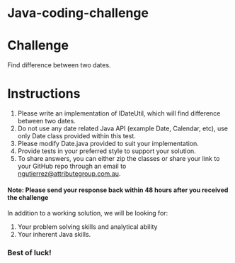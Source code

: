 # Java-coding-challenge


# Challenge
Find difference between two dates.

# Instructions
1. Please write an implementation of IDateUtil, which will find difference between two dates.
2. Do not use any date related Java API (example Date, Calendar, etc), use only  Date class provided within this test.
3. Please modify Date.java provided to suit your implementation.
4. Provide tests in your preferred style to support your solution.
5. To share answers, you can either zip the classes or share your link to your GitHub repo through an email to ngutierrez@attributegroup.com.au.

#### Note: Please send your response back within 48 hours after you received the challenge

In addition to a working solution, we will be looking for:

1. Your problem solving skills and analytical ability
2. Your inherent Java skills.


### Best of luck!


